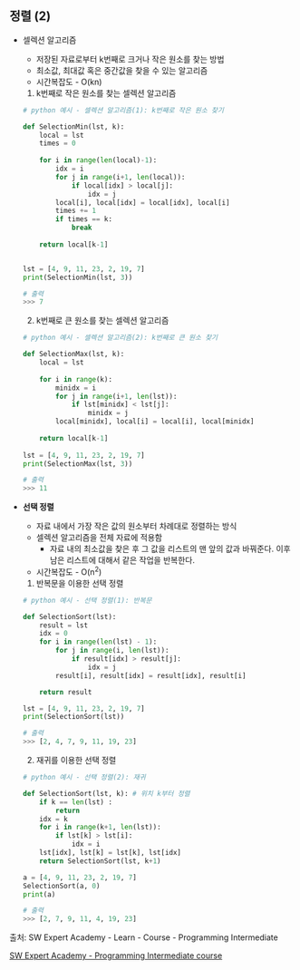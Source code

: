 ## 정렬 (2)

- 셀렉션 알고리즘
  
  - 저장된 자료로부터 k번째로 크거나 작은 원소를 찾는 방법
  - 최소값, 최대값 혹은 중간값을 찾을 수 있는 알고리즘
  - 시간복잡도 - O(kn)
  
  
  
  1. k번째로 작은 원소를 찾는 셀렉션 알고리즘
  
  ```python
  # python 예시 - 셀렉션 알고리즘(1): k번째로 작은 원소 찾기
  
  def SelectionMin(lst, k):
      local = lst
      times = 0
      
      for i in range(len(local)-1):
          idx = i
          for j in range(i+1, len(local)):
              if local[idx] > local[j]:
                  idx = j
          local[i], local[idx] = local[idx], local[i]
          times += 1
          if times == k:
              break
      
      return local[k-1]
  
  
  lst = [4, 9, 11, 23, 2, 19, 7]
  print(SelectionMin(lst, 3))
  
  # 출력
  >>> 7
  ```
  
  
  
  2. k번째로 큰 원소를 찾는 셀렉션 알고리즘
  
  ```python
  # python 예시 - 셀렉션 알고리즘(2): k번째로 큰 원소 찾기
  
  def SelectionMax(lst, k):
      local = lst
      
      for i in range(k):
          minidx = i
          for j in range(i+1, len(lst)):
              if lst[minidx] < lst[j]:
                  minidx = j
          local[minidx], local[i] = local[i], local[minidx]
      
      return local[k-1]
      
  lst = [4, 9, 11, 23, 2, 19, 7]
  print(SelectionMax(lst, 3))  
  
  # 출력
  >>> 11
  ```
  
  



* <strong>선택 정렬</strong>
  * 자료 내에서 가장 작은 값의 원소부터 차례대로 정렬하는 방식
  * 셀렉션 알고리즘을 전체 자료에 적용함
    * 자료 내의 최소값을 찾은 후 그 값을 리스트의 맨 앞의 값과 바꿔준다. 이후 남은 리스트에 대해서 같은 작업을 반복한다.
  * 시간복잡도 - O(n<sup>2</sup>)
  
  
  
  1. 반복문을 이용한 선택 정렬
  
  ```python
  # python 예시 - 선택 정렬(1): 반복문
  
  def SelectionSort(lst):
      result = lst
      idx = 0
      for i in range(len(lst) - 1):
          for j in range(i, len(lst)):
              if result[idx] > result[j]:
                  idx = j
          result[i], result[idx] = result[idx], result[i]
  
      return result
  
  lst = [4, 9, 11, 23, 2, 19, 7]
  print(SelectionSort(lst))
  
  # 출력
  >>> [2, 4, 7, 9, 11, 19, 23]
  ```
  
  
  
  2. 재귀를 이용한 선택 정렬
  
  ```python
  # python 예시 - 선택 정렬(2): 재귀
  
  def SelectionSort(lst, k): # 위치 k부터 정렬
      if k == len(lst) :
          return
      idx = k
      for i in range(k+1, len(lst)):
          if lst[k] > lst[i]:
              idx = i
      lst[idx], lst[k] = lst[k], lst[idx]
      return SelectionSort(lst, k+1)
  
  a = [4, 9, 11, 23, 2, 19, 7]
  SelectionSort(a, 0)
  print(a)
  
  # 출력
  >>> [2, 7, 9, 11, 4, 19, 23]
  ```
  
  



출처: SW Expert Academy - Learn - Course - Programming Intermediate

[SW Expert Academy - Programming Intermediate course](https://swexpertacademy.com/main/learn/course/subjectList.do?courseId=AVuPDN86AAXw5UW6)